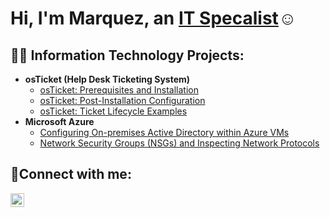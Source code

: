 
<h1>Hi, I'm Marquez, an <a href="https://www.linkedin.com/in/marquez-jones-b618092a9/">IT Specalist</a>☺</h1>

<h2>👨‍💻 Information Technology Projects:</h2>

- <b>osTicket (Help Desk Ticketing System)</b>
  - [osTicket: Prerequisites and Installation](https://github.com/marquezjones/osticket-prereqs)
  - [osTicket: Post-Installation Configuration](https://github.com/MarquezJones/post-install-configuration)
  - [osTicket: Ticket Lifecycle Examples](https://github.com/MarquezJones/ticket-lifecycle/blob/main/README.md)
- <b>Microsoft Azure</b>
  - [Configuring On-premises Active Directory within Azure VMs](https://github.com/marquezjones/configure-ad)
  - [Network Security Groups (NSGs) and Inspecting Network Protocols](https://github.com/marquezjones/azure-network-protocols)

<h2>🤳Connect with me:</h2>


[<img align="left" alt="Marquez | LinkedIn" width="22px" src="https://cdn.jsdelivr.net/npm/simple-icons@v3/icons/linkedin.svg" />][linkedin]



[linkedin]: https://www.linkedin.com/in/marquez-jones-b618092a9/
